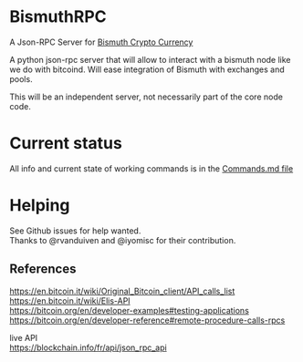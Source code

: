 # BismuthRPC
A Json-RPC Server for [Bismuth Crypto Currency](https://github.com/hclivess/Bismuth)  

A python json-rpc server that will allow to interact with a bismuth node like we do with bitcoind.
Will ease integration of Bismuth with exchanges and pools.

This will be an independent server, not necessarily part of the core node code.

# Current status

All info and current state of working commands is in the [Commands.md file](RPCServer/Commands.md)

# Helping

See Github issues for help wanted.  
Thanks to @rvanduiven and @iyomisc for their contribution.

## References
https://en.bitcoin.it/wiki/Original_Bitcoin_client/API_calls_list  
https://en.bitcoin.it/wiki/Elis-API  
https://bitcoin.org/en/developer-examples#testing-applications  
https://bitcoin.org/en/developer-reference#remote-procedure-calls-rpcs  

live API  
https://blockchain.info/fr/api/json_rpc_api
